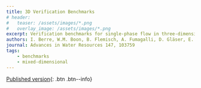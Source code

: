 ```yaml
---
title: 3D Verification Benchmarks
# header: 
#   teaser: /assets/images/*.png
#   overlay_image: /assets/images/*.png
excerpt: Verification benchmarks for single-phase flow in three-dimensional fractured porous media
authors: I. Berre, W.M. Boon, B. Flemisch, A. Fumagalli, D. Gläser, E. Keilegavlen, A. Scotti, I. Stefansson, A. Tatomir, et al
journal: Advances in Water Resources 147, 103759
tags: 
    - benchmarks
    - mixed-dimensional
---
```


[Published version](https://doi.org/10.1016/j.advwatres.2020.103759){: .btn .btn--info}
<!-- [ArXiv (open access)](){: .btn .btn--success} -->
